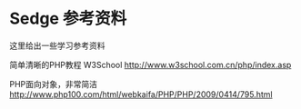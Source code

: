 ﻿Sedge 参考资料
=====

这里给出一些学习参考资料

简单清晰的PHP教程 W3School
http://www.w3school.com.cn/php/index.asp

PHP面向对象，非常简洁
http://www.php100.com/html/webkaifa/PHP/PHP/2009/0414/795.html



